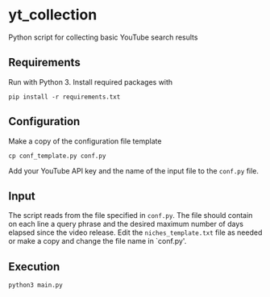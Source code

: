 # yt_collection
Python script for collecting basic YouTube search results

## Requirements
Run with Python 3. Install required packages with
```commandline
pip install -r requirements.txt
```

## Configuration
Make a copy of the configuration file template
```commandline
cp conf_template.py conf.py
```
Add your YouTube API key and the name of the input file to the `conf.py` file.


## Input
The script reads from the file specified in `conf.py`. The file should contain on each line a query phrase and the
desired maximum number of days elapsed since the video release. Edit the `niches_template.txt` file as needed or make a
copy and change the file name in `conf.py'.


## Execution
```commandline
python3 main.py
```
